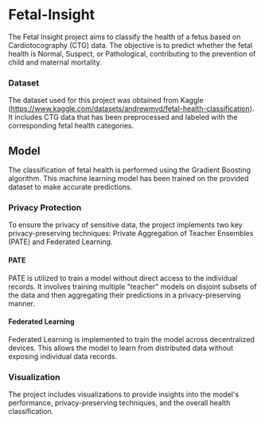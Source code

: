 # Fetal-Insight

The Fetal Insight project aims to classify the health of a fetus based on Cardiotocography (CTG) data. The objective is to predict whether the fetal health is Normal, Suspect, or Pathological, contributing to the prevention of child and maternal mortality.

### Dataset

The dataset used for this project was obtained from Kaggle (https://www.kaggle.com/datasets/andrewmvd/fetal-health-classification). It includes CTG data that has been preprocessed and labeled with the corresponding fetal health categories.

## Model

The classification of fetal health is performed using the Gradient Boosting algorithm. This machine learning model has been trained on the provided dataset to make accurate predictions.

### Privacy Protection

To ensure the privacy of sensitive data, the project implements two key privacy-preserving techniques: Private Aggregation of Teacher Ensembles (PATE) and Federated Learning.

#### PATE

PATE is utilized to train a model without direct access to the individual records. It involves training multiple "teacher" models on disjoint subsets of the data and then aggregating their predictions in a privacy-preserving manner.

#### Federated Learning

Federated Learning is implemented to train the model across decentralized devices. This allows the model to learn from distributed data without exposing individual data records.

### Visualization

The project includes visualizations to provide insights into the model's performance, privacy-preserving techniques, and the overall health classification.
